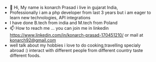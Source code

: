 - 👋 Hi, My name is konarch Prasad i live in gujarat India,
- Professionally i am a php developer from last 3 years but i am eager to learn new technologies, API integrations
- I have done B.tech from india and M.tech from Poland
- 📫 How to reach me ...
     you can join me in linkedin https://www.linkedin.com/in/konarch-prasad-170451210/
     or mail at konarch92@gmail.com
- well talk about my hobbies i love to do cooking,travelling specialy abroad :) interact with different people from different country taste different foods.

<!---
konarch-dev/konarch-dev is a ✨ special ✨ repository because its `README.md` (this file) appears on your GitHub profile.
You can click the Preview link to take a look at your changes.
--->
